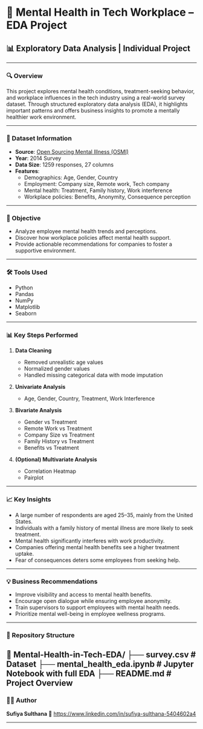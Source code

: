 # 🧠 Mental Health in Tech Workplace – EDA Project

## 📊 Exploratory Data Analysis | Individual Project

---

### 🔍 Overview

This project explores mental health conditions, treatment-seeking behavior, and workplace influences in the tech industry using a real-world survey dataset. Through structured exploratory data analysis (EDA), it highlights important patterns and offers business insights to promote a mentally healthier work environment.

---

### 📁 Dataset Information

- **Source**: [Open Sourcing Mental Illness (OSMI)](https://osmihelp.org)
- **Year**: 2014 Survey  
- **Data Size**: 1259 responses, 27 columns  
- **Features**:
  - Demographics: Age, Gender, Country
  - Employment: Company size, Remote work, Tech company
  - Mental health: Treatment, Family history, Work interference
  - Workplace policies: Benefits, Anonymity, Consequence perception

---

### 🎯 Objective

- Analyze employee mental health trends and perceptions.
- Discover how workplace policies affect mental health support.
- Provide actionable recommendations for companies to foster a supportive environment.

---

### 🛠️ Tools Used

- Python  
- Pandas  
- NumPy  
- Matplotlib  
- Seaborn

---

### 📊 Key Steps Performed

1. **Data Cleaning**
   - Removed unrealistic age values
   - Normalized gender values
   - Handled missing categorical data with mode imputation

2. **Univariate Analysis**
   - Age, Gender, Country, Treatment, Work Interference

3. **Bivariate Analysis**
   - Gender vs Treatment
   - Remote Work vs Treatment
   - Company Size vs Treatment
   - Family History vs Treatment
   - Benefits vs Treatment

4. **(Optional) Multivariate Analysis**
   - Correlation Heatmap
   - Pairplot

---

### 📈 Key Insights

- A large number of respondents are aged 25–35, mainly from the United States.
- Individuals with a family history of mental illness are more likely to seek treatment.
- Mental health significantly interferes with work productivity.
- Companies offering mental health benefits see a higher treatment uptake.
- Fear of consequences deters some employees from seeking help.

---

### 💡 Business Recommendations

- Improve visibility and access to mental health benefits.
- Encourage open dialogue while ensuring employee anonymity.
- Train supervisors to support employees with mental health needs.
- Prioritize mental well-being in employee wellness programs.

---

### 📂 Repository Structure

📁 Mental-Health-in-Tech-EDA/
├── survey.csv # Dataset
├── mental_health_eda.ipynb # Jupyter Notebook with full EDA
├── README.md # Project Overview
---

### 👩‍💻 Author

**Sufiya Sulthana**
📧 https://www.linkedin.com/in/sufiya-sulthana-5404602a4

---

